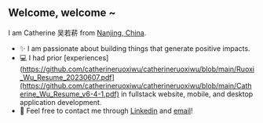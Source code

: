 ## Welcome, welcome ~
I am Catherine 吴若菥 from [Nanjing, China](https://www.google.com/maps/place/%E4%B8%AD%E5%9B%BD%E6%B1%9F%E8%8B%8F%E7%9C%81%E5%8D%97%E4%BA%AC%E5%B8%82/@17.5126382,77.2950694,3z/data=!4m5!3m4!1s0x35b58c9b668dcd83:0x8ffbb60b79df1b06!8m2!3d32.0583799!4d118.79647).
- ✨ I am passionate about building things that generate positive impacts.
- 💻 I had prior [experiences](https://github.com/catherineruoxiwu/catherineruoxiwu/blob/main/Ruoxi_Wu_Resume_20230607.pdf](https://github.com/catherineruoxiwu/catherineruoxiwu/blob/main/Catherine_Wu_Resume_v6-4-1.pdf) in fullstack website, mobile, and desktop application development.
- 📲 Feel free to contact me through [Linkedin](https://www.linkedin.com/in/ruoxi-catherine-wu/) and [email](mailto:ruoxi.wu@uwaterloo.ca)!
